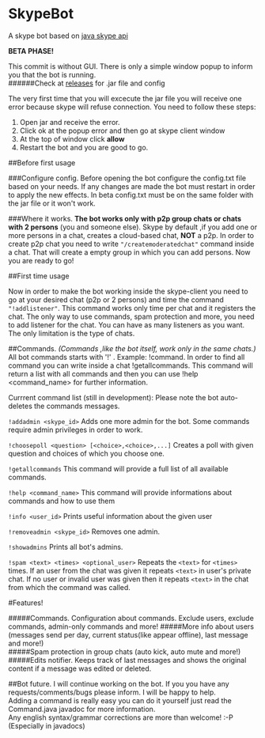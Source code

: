 # SkypeBot
A skype bot based on [java skype api](https://github.com/taksan/skype-java-api)

**BETA PHASE!**

This commit is without GUI. There is only a simple window popup to inform you that the bot is running.  
######Check at [releases](https://github.com/Cuniq/SkypeBot/releases) for .jar file and config

The very first time that you will excecute the jar file you will receive one error because skype will refuse connection.
You need to follow these steps:

1. Open jar and receive the error.
2. Click ok at the popup error and then go at skype client window
3. At the top of window click **allow**
4. Restart the bot and you are good to go.

##Before first usage

###Configure config.
Before opening the bot configure the config.txt file based on your needs. If any changes are made the bot must restart in 
order to apply the new effects. In beta config.txt must be on the same folder with the jar file or it won't work.

###Where it works.
**The bot works only with p2p group chats or chats with 2 persons** (you and someone else).
Skype by default ,if you add one or more persons in a chat, creates a cloud-based chat, **NOT** a p2p. In order
to create p2p chat you need to write `"/createmoderatedchat"` command inside a chat. That will create a empty group in
which you can add persons. Now you are ready to go!


##First time usage

Now in order to make the bot working inside the skype-client you need to go at your desired chat (p2p or 2 persons)
and time the command `"!addlistener"`. This command works only time per chat and it registers the chat. The only 
way to use commands, spam protection and more, you need to add listener for the chat. You can have as many listeners
as you want. The only limitation is the type of chats.


##Commands.
*(Commands ,like the bot itself, work only in the same chats.)*
All bot commands starts with '!' . Example: !command.
In order to find all command you can write inside a chat !getallcommands. This command will return a list with all 
commands and then you can use !help <command_name> for further information.

Currrent command list (still in development):
Please note the bot auto-deletes the commands messages.

`!addadmin <skype_id>` Adds one more admin for the bot. Some commands require admin privileges in order to work.

`!choosepoll <question> [<choice>,<choice>,...]` Creates a poll with given question and choices of which you choose one.

`!getallcommands` This command will provide a full list of all available commands.

`!help <command_name>` This command will provide informations about commands and how to use them

`!info <user_id>` Prints useful information about the given user

`!removeadmin <skype_id>` Removes one admin.

`!showadmins` Prints all bot's admins.

`!spam <text> <times> <optional_user>` Repeats the `<text>` for `<times>` times. 
If an user from the chat was given it repeats `<text>` in user's private chat.
If no user or invalid user was given then it repeats `<text>` in the chat from which the command was called.

#Features!

#####Commands. Configuration about commands. Exclude users, exclude commands, admin-only commands and more!
#####More info about users (messages send per day, current status(like appear offline), last message and more!)  
#####Spam protection in group chats (auto kick, auto mute and more!)
#####Edits notifier. Keeps track of last messages and shows the original content if a message was edited or deleted.  


##Bot future.
I will continue working on the bot. If you you have any requests/comments/bugs please inform. I will be happy to help.  
Adding a command is really easy you can do it yourself just read the Command.java javadoc for more information.  
Any english syntax/grammar corrections are more than welcome! :-P (Especially in javadocs)


